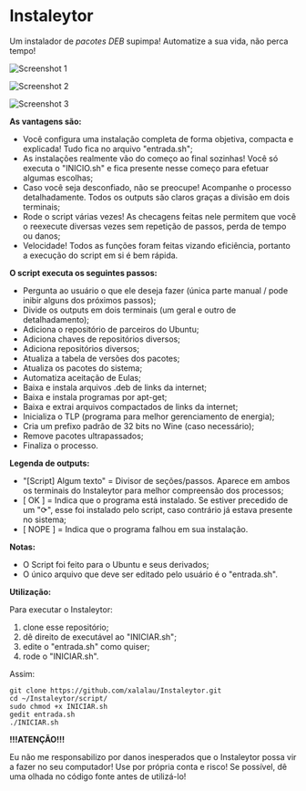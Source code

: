 # Instaleytor

Um instalador de *pacotes DEB* supimpa! Automatize a sua vida, não perca tempo!

![Screenshot 1](http://i.imgur.com/Hkx9Nso.png)

![Screenshot 2](http://i.imgur.com/o4L8rez.png)

![Screenshot 3](http://i.imgur.com/hTmsWPG.png)

**As vantagens são:**

- Você configura uma instalação completa de forma objetiva, compacta e explicada! Tudo fica no arquivo "entrada.sh";
- As instalações realmente vão do começo ao final sozinhas! Você só executa o "INICIO.sh" e fica presente nesse começo para efetuar algumas escolhas;
- Caso você seja desconfiado, não se preocupe! Acompanhe o processo detalhadamente. Todos os outputs são claros graças a divisão em dois terminais;
- Rode o script várias vezes! As checagens feitas nele permitem que você o reexecute diversas vezes sem repetição de passos, perda de tempo ou danos;
- Velocidade! Todos as funções foram feitas vizando eficiência, portanto a execução do script em si é bem rápida.

**O script executa os seguintes passos:**

- Pergunta ao usuário o que ele deseja fazer (única parte manual / pode inibir alguns dos próximos passos);
- Divide os outputs em dois terminais (um geral e outro de detalhadamento);
- Adiciona o repositório de parceiros do Ubuntu;
- Adiciona chaves de repositórios diversos;
- Adiciona repositórios diversos;
- Atualiza a tabela de versões dos pacotes;
- Atualiza os pacotes do sistema;
- Automatiza aceitação de Eulas;
- Baixa e instala arquivos .deb de links da internet;
- Baixa e instala programas por apt-get;
- Baixa e extrai arquivos compactados de links da internet;
- Inicializa o TLP (programa para melhor gerenciamento de energia);
- Cria um prefixo padrão de 32 bits no Wine (caso necessário);
- Remove pacotes ultrapassados;
- Finaliza o processo.

**Legenda de outputs:**

- "[Script] Algum texto" = Divisor de seções/passos. Aparece em ambos os terminais do Instaleytor para melhor compreensão dos processos;
- [  OK  ] = Indica que o programa está instalado. Se estiver precedido de um "⟳", esse foi instalado pelo script, caso contrário já estava presente no sistema;
- [ NOPE ] = Indica que o programa falhou em sua instalação.


**Notas:**

- O Script foi feito para o Ubuntu e seus derivados;
- O único arquivo que deve ser editado pelo usuário é o "entrada.sh".

**Utilização:**

Para executar o Instaleytor:

1. clone esse repositório;
2. dê direito de executável ao "INICIAR.sh";
3. edite o "entrada.sh" como quiser;
4. rode o "INICIAR.sh".

Assim:

```shell
git clone https://github.com/xalalau/Instaleytor.git
cd ~/Instaleytor/script/
sudo chmod +x INICIAR.sh
gedit entrada.sh
./INICIAR.sh
```

**!!!ATENÇÃO!!!**

Eu não me responsabilizo por danos inesperados que o Instaleytor possa vir a fazer no seu computador! Use por própria conta e risco! Se possível, dê uma olhada no código fonte antes de utilizá-lo!
